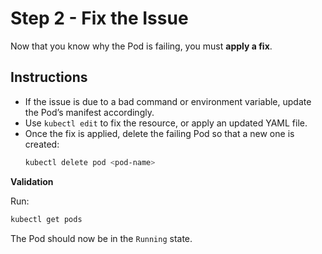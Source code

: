
# Step 2 - Fix the Issue

Now that you know why the Pod is failing, you must **apply a fix**.

## Instructions
- If the issue is due to a bad command or environment variable, update the Pod’s manifest accordingly.
- Use `kubectl edit` to fix the resource, or apply an updated YAML file.
- Once the fix is applied, delete the failing Pod so that a new one is created:
  ```bash
  kubectl delete pod <pod-name>
  ```

**Validation**

Run:
  ```bash
  kubectl get pods
  ```

The Pod should now be in the `Running` state.